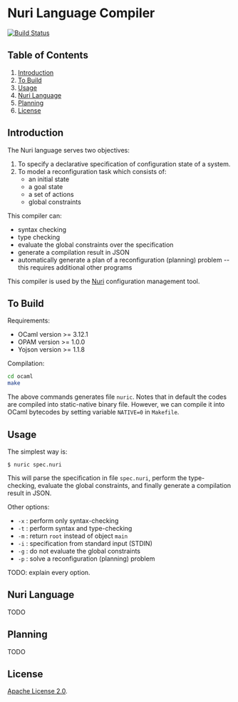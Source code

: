 # Nuri Language Compiler

[![Build Status](https://travis-ci.org/nurilabs/nuri-lang.svg?branch=master)](https://travis-ci.org/nurilabs/nuri-lang)


## Table of Contents

1. [Introduction](#intro)
2. [To Build](#build)
3. [Usage](#usage)
4. [Nuri Language](#nuri-language)
5. [Planning](#planning)
6. [License](#license)


<a name="intro"></a>
## Introduction

The Nuri language serves two objectives:

1. To specify a declarative specification of configuration state of a system.
2. To model a reconfiguration task which consists of:
    - an initial state
    - a goal state
    - a set of actions
    - global constraints

This compiler can:
- syntax checking
- type checking
- evaluate the global constraints over the specification
- generate a compilation result in JSON
- automatically generate a plan of a reconfiguration (planning) problem -- this requires additional other programs

This compiler is used by the [Nuri](https://github.com/nurilabs/nuri) configuration management tool.


<a name="build"></a>
## To Build

Requirements:
- OCaml version >= 3.12.1
- OPAM version >= 1.0.0
- Yojson version >= 1.1.8

Compilation:
```bash
cd ocaml
make
```

The above commands generates file `nuric`. Notes that in default the codes are compiled into static-native binary file. However, we can compile it into OCaml bytecodes by setting variable `NATIVE=0` in `Makefile`.


<a name="usage"></a>
## Usage

The simplest way is:

    $ nuric spec.nuri
    
This will parse the specification in file `spec.nuri`, perform the type-checking, evaluate the global constraints, and finally generate a compilation result in JSON.

Other options:
- `-x` : perform only syntax-checking
- `-t` : perform syntax and type-checking
- `-m` : return `root` instead of object `main`
- `-i` : specification from standard input (STDIN)
- `-g` : do not evaluate the global constraints
- `-p` : solve a reconfiguration (planning) problem

TODO: explain every option.


<a name="nuri-language"></a>
## Nuri Language

TODO


<a name="planning"></a>
## Planning

TODO


<a name="license"></a>
## License

[Apache License 2.0](https://github.com/nurilabs/nuri-lang/blob/master/LICENSE).
